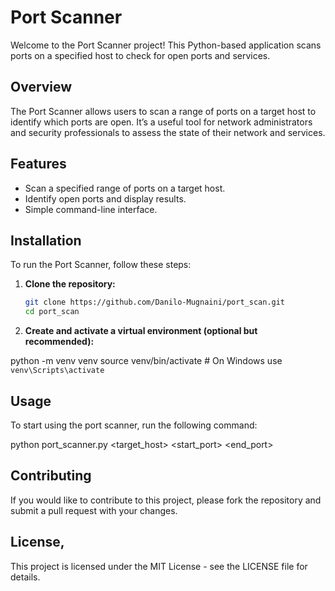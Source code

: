 # Port Scanner

Welcome to the Port Scanner project! This Python-based application scans ports on a specified host to check for open ports and services.

## Overview

The Port Scanner allows users to scan a range of ports on a target host to identify which ports are open. It’s a useful tool for network administrators and security professionals to assess the state of their network and services.

## Features

- Scan a specified range of ports on a target host.
- Identify open ports and display results.
- Simple command-line interface.

## Installation

To run the Port Scanner, follow these steps:

1. **Clone the repository:**

   ```bash
   git clone https://github.com/Danilo-Mugnaini/port_scan.git
   cd port_scan

2. **Create and activate a virtual environment (optional but recommended):**

python -m venv venv
source venv/bin/activate  # On Windows use `venv\Scripts\activate`

## Usage

To start using the port scanner, run the following command:

python port_scanner.py <target_host> <start_port> <end_port>

## Contributing

If you would like to contribute to this project, please fork the repository and submit a pull request with your changes.

## License,
This project is licensed under the MIT License - see the LICENSE file for details.

